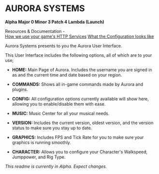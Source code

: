 # AURORA SYSTEMS #
**Alpha Major 0 Minor 3 Patch 4 Lambda (Launch)**

Resources & Documentation - <br>
[How we use your game's HTTP Services](https://github.com/HeartOfIrons/AuroraSystems/blob/main/HTTPUsage)
[What the Configuration looks like](https://github.com/HeartOfIrons/AuroraSystems/blob/main/Config)

Aurora Systems presents to you the Aurora User Interface. 

This User Interface includes the following options, all of which are to your use;<br>

- **HOME:** Main Page of Aurora. Includes the username you are signed in as and the current time and date based on your region.

- **COMMANDS:** Shows all in-game commands made by Aurora and plugins.

- **CONFIG:** All configuration options currently available will show here, allowing you to enable/disable them with ease.

- **MUSIC:** Music Center for all your musical needs.

- **VERSION:** Includes the current version, oldest version, and the version status to make sure you stay up to date.

- **GRAPHICS:** Includes FPS and Tick Rate for you to make sure your graphics is running smoothly.

- **CHARACTER:** Allows you to configure your Character's Walkspeed, Jumppower, and Rig Type.

*This readme is currently in Alpha. Expect changes.*
